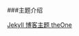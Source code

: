 ###主题介绍

<a href="http://www.pizn.net/14-11-2012/theone-blog-theme/" title="theOne">Jekyll 博客主题 theOne</a>
